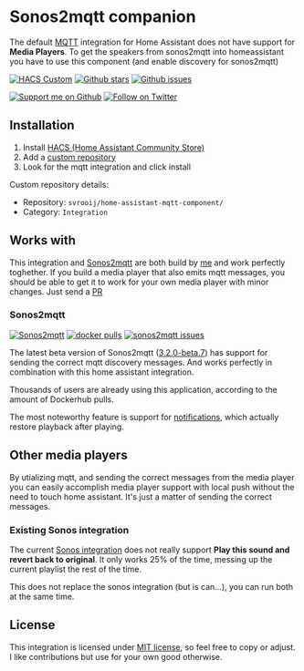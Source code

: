 # Sonos2mqtt companion

The default [MQTT](https://www.home-assistant.io/integrations/mqtt/) integration for Home Assistant does not have support for **Media Players**.
To get the speakers from sonos2mqtt into homeassistant you have to use this component (and enable discovery for sonos2mqtt)

[![HACS Custom][badge_integration]][link_integration-repo] [![Github stars][badge_integration-stars]][link_integration-repo] [![Github issues][badge_integration-issues]][link_integration-issues]

[![Support me on Github][badge_sponsor]][link_sponsor] [![Follow on Twitter][badge_twitter]][link_twitter]

## Installation

1. Install [HACS (Home Assistant Community Store)](https://hacs.xyz/docs/setup/prerequisites)
2. Add a [custom repository](https://hacs.xyz/docs/faq/custom_repositories)
3. Look for the mqtt integration and click install

Custom repository details:

- Repository: `svrooij/home-assistant-mqtt-component/`
- Category: `Integration`

## Works with

This integration and [Sonos2mqtt](#sonos2mqtt) are both build by [me](https://svrooij.io/) and work perfectly toghether. If you build a media player that also emits mqtt messages, you should be able to get it to work for your own media player with minor changes. Just send a [PR][link_integration-pr]

### Sonos2mqtt

[![Sonos2mqtt][badge_sonos-mqtt]][link_sonos-mqtt] [![docker pulls][badge_sonos-mqtt-docker]][link_sonos-mqtt-docker] [![sonos2mqtt issues][badge_sonos-mqtt-issues]][link_sonos-mqtt-issues]

The latest beta version of Sonos2mqtt ([3.2.0-beta.7](https://github.com/svrooij/sonos2mqtt/releases/tag/v3.2.0-beta.7)) has support for sending the correct mqtt discovery messages. And works perfectly in combination with this home assistant integration.

Thousands of users are already using this application, according to the amount of Dockerhub pulls.

The most noteworthy feature is support for [notifications](https://svrooij.io/sonos2mqtt/control/notifications.html), which actually restore playback after playing.

## Other media players

By utializing mqtt, and sending the correct messages from the media player you can easily accomplish media player support with local push without the need to touch home assistant. It's just a matter of sending the correct messages.

### Existing Sonos integration

The current [Sonos integration](https://www.home-assistant.io/integrations/sonos/) does not really support **Play this sound and revert back to original**. It only works 25% of the time, messing up the current playlist the rest of the time.

This does not replace the sonos integration (but is can...), you can run both at the same time.

## License

This integration is licensed under [MIT license](https://github.com/svrooij/home-assistant-mqtt-component/blob/main/LICENSE), so feel free to copy or adjust. I like contributions but use for your own good otherwise.

[badge_integration]: https://img.shields.io/badge/HACS-Custom-41BDF5.svg?logo=Home+Assistant+Community+Store&style=for-the-badge&logoColor=white
[badge_integration-issues]: https://img.shields.io/github/issues/svrooij/home-assistant-mqtt-component?logo=github&style=for-the-badge
[badge_integration-stars]: https://img.shields.io/github/stars/svrooij/home-assistant-mqtt-component?logo=github&style=for-the-badge

[badge_sonos-mqtt]: https://img.shields.io/badge/sonos-mqtt-blue?style=for-the-badge
[badge_sonos-mqtt-docker]:https://img.shields.io/docker/pulls/svrooij/sonos2mqtt?logo=docker&style=for-the-badge
[badge_sonos-mqtt-issues]: https://img.shields.io/github/issues/svrooij/sonos2mqtt?logo=github&style=for-the-badge
[badge_sonos-mqtt-stars]: https://img.shields.io/github/stars/svrooij/sonos2mqtt?logo=github&style=for-the-badge

[badge_sponsor]: https://img.shields.io/github/sponsors/svrooij?logo=github&style=for-the-badge
[badge_twitter]: https://img.shields.io/twitter/follow/svrooij?logo=twitter&style=for-the-badge&logoColor=white

[link_integration-issues]: https://github.com/svrooij/home-assistant-mqtt-component/issues
[link_integration-pr]: https://github.com/svrooij/home-assistant-mqtt-component/pulls
[link_integration-repo]: https://github.com/svrooij/home-assistant-mqtt-component

[link_sonos-mqtt]: https://svrooij.io/sonos2mqtt
[link_sonos-mqtt-docker]: https://hub.docker.com/r/svrooij/sonos2mqtt
[link_sonos-mqtt-issues]: https://github.com/svrooij/sonos2mqtt/issues
[link_sonos-mqtt-repo]: https://github.com/svrooij/sonos2mqtt

[link_sponsor]: https://github.com/sponsors/svrooij
[link_twitter]: https://twitter.com/svrooij
